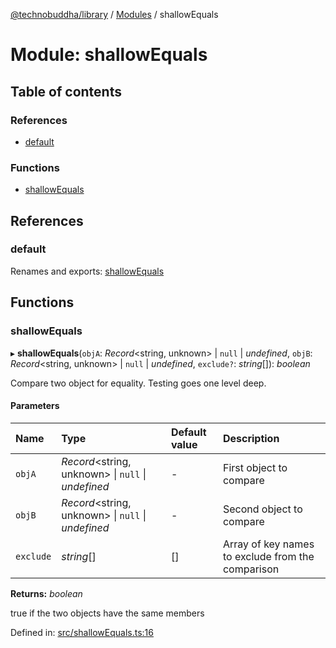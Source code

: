 [@technobuddha/library](../..) / [Modules](../Modules.md) / shallowEquals

# Module: shallowEquals

## Table of contents

### References

- [default](shallowequals.md#default)

### Functions

- [shallowEquals](shallowequals.md#shallowequals)

## References

### default

Renames and exports: [shallowEquals](shallowequals.md#shallowequals)

## Functions

### shallowEquals

▸ **shallowEquals**(`objA`: *Record*<string, unknown\> \| ``null`` \| *undefined*, `objB`: *Record*<string, unknown\> \| ``null`` \| *undefined*, `exclude?`: *string*[]): *boolean*

Compare two object for equality.  Testing goes one level deep.

#### Parameters

| Name | Type | Default value | Description |
| :------ | :------ | :------ | :------ |
| `objA` | *Record*<string, unknown\> \| ``null`` \| *undefined* | - | First object to compare |
| `objB` | *Record*<string, unknown\> \| ``null`` \| *undefined* | - | Second object to compare |
| `exclude` | *string*[] | [] | Array of key names to exclude from the comparison |

**Returns:** *boolean*

true if the two objects have the same members

Defined in: [src/shallowEquals.ts:16](../src/shallowEquals.ts#L16)
